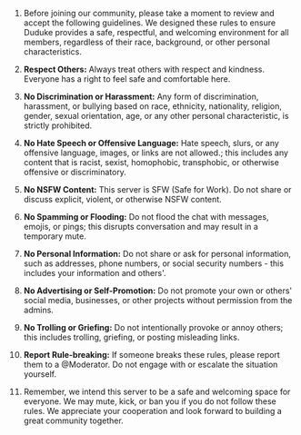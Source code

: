 1. Before joining our community, please take a moment to review and accept the following guidelines. We designed these rules to ensure Duduke provides a safe, respectful, and welcoming environment for all members, regardless of their race, background, or other personal characteristics.

2. **Respect Others:** Always treat others with respect and kindness. Everyone has a right to feel safe and comfortable here.
3. **No Discrimination or Harassment:** Any form of discrimination, harassment, or bullying based on race, ethnicity, nationality, religion, gender, sexual orientation, age, or any other personal characteristic, is strictly prohibited.
4. **No Hate Speech or Offensive Language:** Hate speech, slurs, or any offensive language, images, or links are not allowed.; this includes any content that is racist, sexist, homophobic, transphobic, or otherwise offensive or discriminatory.
5. **No NSFW Content:** This server is SFW (Safe for Work). Do not share or discuss explicit, violent, or otherwise NSFW content.
6. **No Spamming or Flooding:** Do not flood the chat with messages, emojis, or pings; this disrupts conversation and may result in a temporary mute.
7. **No Personal Information:** Do not share or ask for personal information, such as addresses, phone numbers, or social security numbers - this includes your information and others'.
8. **No Advertising or Self-Promotion:** Do not promote your own or others' social media, businesses, or other projects without permission from the admins.
9. **No Trolling or Griefing:** Do not intentionally provoke or annoy others; this includes trolling, griefing, or posting misleading links.
10. **Report Rule-breaking:** If someone breaks these rules, please report them to a @Moderator. Do not engage with or escalate the situation yourself.

11. Remember, we intend this server to be a safe and welcoming space for everyone. We may mute, kick, or ban you if you do not follow these rules. We appreciate your cooperation and look forward to building a great community together.
